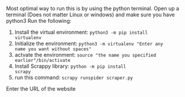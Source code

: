 Most optimal way to run this is by using the python terminal.
Open up a terminal (Does not matter Linux or windows) and make sure you have python3
Run the following:

1. Install the virtual environment: <code>python3 -m pip install virtualenv</code>
2. Initialize the environment: <code>python3 -m virtualenv "Enter any name you want without spaces"</code>
3. actvate the environment: <code>source "the name you specified earlier"/bin/activate</code>
4. Install Scrappy library: <code>python -m pip install scrapy</code>
5. run this command: <code>scrapy runspider scraper.py</code>

Enter the URL of the website
